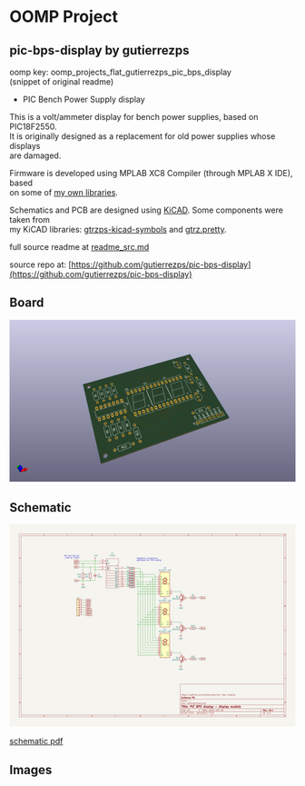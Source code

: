 # OOMP Project  
## pic-bps-display  by gutierrezps  
  
oomp key: oomp_projects_flat_gutierrezps_pic_bps_display  
(snippet of original readme)  
  
- PIC Bench Power Supply display  
  
This is a volt/ammeter display for bench power supplies, based on PIC18F2550.  
It is originally designed as a replacement for old power supplies whose displays  
are damaged.  
  
Firmware is developed using MPLAB XC8 Compiler (through MPLAB X IDE), based  
on some of [my own libraries].  
  
Schematics and PCB are designed using [KiCAD]. Some components were taken from  
my KiCAD libraries: [gtrzps-kicad-symbols] and [gtrz.pretty].  
  
[my own libraries]: https://github.com/gutierrezps/PIC18F2550_Libraries  
[KiCAD]: https://kicad.org/  
[gtrzps-kicad-symbols]: https://github.com/gutierrezps/gtrzps-kicad-symbols  
[gtrz.pretty]: https://github.com/gutierrezps/gtrzps.pretty  
  
  full source readme at [readme_src.md](readme_src.md)  
  
source repo at: [https://github.com/gutierrezps/pic-bps-display](https://github.com/gutierrezps/pic-bps-display)  
## Board  
  
[![working_3d.png](working_3d_600.png)](working_3d.png)  
## Schematic  
  
[![working_schematic.png](working_schematic_600.png)](working_schematic.png)  
  
[schematic pdf](working_schematic.pdf)  
## Images  
